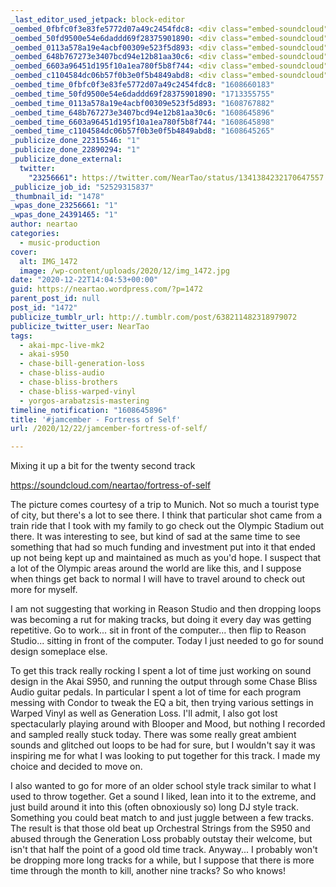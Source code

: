 ```yaml
---
_last_editor_used_jetpack: block-editor
_oembed_0fbfc0f3e83fe5772d07a49c2454fdc8: <div class="embed-soundcloud"><iframe title="Fortress Of Self by NearTao" width="500" height="400" scrolling="no" frameborder="no" src="https://w.soundcloud.com/player/?visual=true&url=https%3A%2F%2Fapi.soundcloud.com%2Ftracks%2F952272271&show_artwork=true&maxwidth=500&maxheight=750&dnt=1"></iframe></div>
_oembed_50fd9500e54e6daddd69f28375901890: <div class="embed-soundcloud"><iframe title="Fortress Of Self by NearTao" width="500" height="400" scrolling="no" frameborder="no" src="https://w.soundcloud.com/player/?visual=true&url=https%3A%2F%2Fapi.soundcloud.com%2Ftracks%2F952272271&show_artwork=true&maxheight=750&maxwidth=500"></iframe></div>
_oembed_0113a578a19e4acbf00309e523f5d893: <div class="embed-soundcloud"><iframe title="I Am A Cheap Date by NearTao" width="500" height="400" scrolling="no" frameborder="no" src="https://w.soundcloud.com/player/?visual=true&url=https%3A%2F%2Fapi.soundcloud.com%2Ftracks%2F953171584&show_artwork=true&maxwidth=500&maxheight=750&dnt=1"></iframe></div>
_oembed_648b767273e3407bcd94e12b81aa30c6: <div class="embed-soundcloud"><iframe title="Fortress Of Self by NearTao" width="776" height="400" scrolling="no" frameborder="no" src="https://w.soundcloud.com/player/?visual=true&url=https%3A%2F%2Fapi.soundcloud.com%2Ftracks%2F952272271&show_artwork=true&maxwidth=776&maxheight=1000&dnt=1"></iframe></div>
_oembed_6603a96451d195f10a1ea780f5b8f744: <div class="embed-soundcloud"><iframe title="Fortress Of Self by NearTao" width="584" height="400" scrolling="no" frameborder="no" src="https://w.soundcloud.com/player/?visual=true&url=https%3A%2F%2Fapi.soundcloud.com%2Ftracks%2F952272271&show_artwork=true&maxwidth=584&maxheight=876&dnt=1"></iframe></div>
_oembed_c1104584dc06b57f0b3e0f5b4849abd8: <div class="embed-soundcloud"><iframe title="Fortress Of Self by NearTao" width="750" height="400" scrolling="no" frameborder="no" src="https://w.soundcloud.com/player/?visual=true&url=https%3A%2F%2Fapi.soundcloud.com%2Ftracks%2F952272271&show_artwork=true&maxwidth=750&maxheight=1000&dnt=1"></iframe></div>
_oembed_time_0fbfc0f3e83fe5772d07a49c2454fdc8: "1608660183"
_oembed_time_50fd9500e54e6daddd69f28375901890: "1713355755"
_oembed_time_0113a578a19e4acbf00309e523f5d893: "1608767882"
_oembed_time_648b767273e3407bcd94e12b81aa30c6: "1608645896"
_oembed_time_6603a96451d195f10a1ea780f5b8f744: "1608645898"
_oembed_time_c1104584dc06b57f0b3e0f5b4849abd8: "1608645265"
_publicize_done_22315546: "1"
_publicize_done_22890294: "1"
_publicize_done_external:
  twitter:
    "23256661": https://twitter.com/NearTao/status/1341384232170647557
_publicize_job_id: "52529315837"
_thumbnail_id: "1478"
_wpas_done_23256661: "1"
_wpas_done_24391465: "1"
author: neartao
categories:
  - music-production
cover:
  alt: IMG_1472
  image: /wp-content/uploads/2020/12/img_1472.jpg
date: "2020-12-22T14:04:53+00:00"
guid: https://neartao.wordpress.com/?p=1472
parent_post_id: null
post_id: "1472"
publicize_tumblr_url: http://.tumblr.com/post/638211482318979072
publicize_twitter_user: NearTao
tags:
  - akai-mpc-live-mk2
  - akai-s950
  - chase-bill-generation-loss
  - chase-bliss-audio
  - chase-bliss-brothers
  - chase-bliss-warped-vinyl
  - yorgos-arabatzsis-mastering
timeline_notification: "1608645896"
title: '#jamcember - Fortress of Self'
url: /2020/12/22/jamcember-fortress-of-self/

---
```

Mixing it up a bit for the twenty second track

https://soundcloud.com/neartao/fortress-of-self

The picture comes courtesy of a trip to Munich. Not so much a tourist type of city, but there's a lot to see there. I think that particular shot came from a train ride that I took with my family to go check out the Olympic Stadium out there. It was interesting to see, but kind of sad at the same time to see something that had so much funding and investment put into it that ended up not being kept up and maintained as much as you'd hope. I suspect that a lot of the Olympic areas around the world are like this, and I suppose when things get back to normal I will have to travel around to check out more for myself.

I am not suggesting that working in Reason Studio and then dropping loops was becoming a rut for making tracks, but doing it every day was getting repetitive. Go to work... sit in front of the computer... then flip to Reason Studio... sitting in front of the computer. Today I just needed to go for sound design someplace else.

To get this track really rocking I spent a lot of time just working on sound design in the Akai S950, and running the output through some Chase Bliss Audio guitar pedals. In particular I spent a lot of time for each program messing with Condor to tweak the EQ a bit, then trying various settings in Warped Vinyl as well as Generation Loss. I'll admit, I also got lost spectacularly playing around with Blooper and Mood, but nothing I recorded and sampled really stuck today. There was some really great ambient sounds and glitched out loops to be had for sure, but I wouldn't say it was inspiring me for what I was looking to put together for this track. I made my choice and decided to move on.

I also wanted to go for more of an older school style track similar to what I used to throw together. Get a sound I liked, lean into it to the extreme, and just build around it into this (often obnoxiously so) long DJ style track. Something you could beat match to and just juggle between a few tracks. The result is that those old beat up Orchestral Strings from the S950 and abused through the Generation Loss probably outstay their welcome, but isn't that half the point of a good old time track. Anyway... I probably won't be dropping more long tracks for a while, but I suppose that there is more time through the month to kill, another nine tracks? So who knows!
